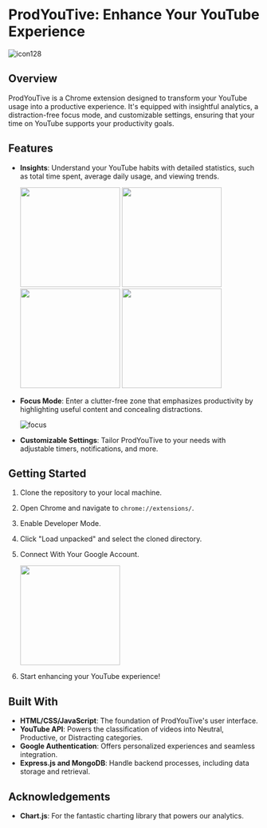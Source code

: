 # ProdYouTive: Enhance Your YouTube Experience
![icon128](https://github.com/avannak/ProdYouTive/assets/53500721/8612ffd2-2e27-4209-86e1-a16291d3cf5f)
## Overview
ProdYouTive is a Chrome extension designed to transform your YouTube usage into a productive experience. It's equipped with insightful analytics, a distraction-free focus mode, and customizable settings, ensuring that your time on YouTube supports your productivity goals.

## Features
- **Insights**: Understand your YouTube habits with detailed statistics, such as total time spent, average daily usage, and viewing trends.
  
  <img src="https://github.com/avannak/ProdYouTive/assets/53500721/9b9435fe-8a3e-44c3-b348-0ae5badcc503" width="200"/>
  <img src="https://github.com/avannak/ProdYouTive/assets/53500721/dc586e35-ebe7-4ca0-a2ed-a6a90754360a" width="200"/>
  <img src="https://github.com/avannak/ProdYouTive/assets/53500721/0545e0f4-b1db-435c-bd8b-1e127a18cf95" width="200"/>
  <img src="https://github.com/avannak/ProdYouTive/assets/53500721/4a125627-7a32-4a23-8e0a-fbde41b331e9" width="200"/>


- **Focus Mode**: Enter a clutter-free zone that emphasizes productivity by highlighting useful content and concealing distractions.
  
  ![focus](https://github.com/avannak/ProdYouTive/assets/53500721/140ee395-a3a2-4d16-a753-94db5ae58eed)
  
- **Customizable Settings**: Tailor ProdYouTive to your needs with adjustable timers, notifications, and more.

## Getting Started
1. Clone the repository to your local machine.
2. Open Chrome and navigate to `chrome://extensions/`.
3. Enable Developer Mode.
4. Click "Load unpacked" and select the cloned directory.
5. Connect With Your Google Account.
   
   <img src="https://github.com/avannak/ProdYouTive/assets/53500721/929d030b-c014-445f-9b3e-8f0a2d847312" width="200"/>
   
7. Start enhancing your YouTube experience!

## Built With
- **HTML/CSS/JavaScript**: The foundation of ProdYouTive's user interface.
- **YouTube API**: Powers the classification of videos into Neutral, Productive, or Distracting categories.
- **Google Authentication**: Offers personalized experiences and seamless integration.
- **Express.js and MongoDB**: Handle backend processes, including data storage and retrieval.

## Acknowledgements
- **Chart.js**: For the fantastic charting library that powers our analytics.
